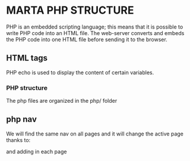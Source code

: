 # **MARTA PHP STRUCTURE**

PHP is an embedded scripting language; this means that it is possible to write PHP code into an HTML file. The web-server converts and embeds the PHP code into one HTML file before sending it to the browser.

## **HTML tags**
<?php php-code-here ?>
<?php include('php/')?>

PHP echo is used to display the content of certain variables.

### **PHP structure** 

The php files are organized in the php/ folder

## **php nav**

We will find the same nav on all pages and it will change the active page thanks to:
<?php
    switch ($active) {
        case "home":
            $indexActive = "menu__link--active";
            break;
        case "locations":
            $locationsActive = "menu__link--active";
            break;
        case "descure-la-app":
            $discoverActive = "menu__link--active";
            break;
        case "area-de-usuario":
            $userActive = "menu__link--active";
        break;
    }
    ?>

and adding <?php $active="...";?> in each page
